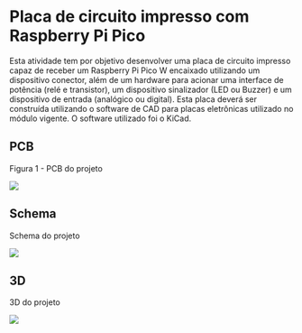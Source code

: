 # Placa de circuito impresso com Raspberry Pi Pico

Esta atividade tem por objetivo desenvolver uma placa de circuito impresso capaz de receber um Raspberry Pi Pico W encaixado utilizando um dispositivo conector, além de um hardware para acionar uma interface de potência (relé e transistor), um dispositivo sinalizador (LED ou Buzzer) e um dispositivo de entrada (analógico ou digital). Esta placa deverá ser construída utilizando o software de CAD para placas eletrônicas utilizado no módulo vigente. O software utilizado foi o KiCad.

## PCB

<p style={{textAlign: 'center'}}>Figura 1 - PCB do projeto</p>

<div style={{margin: 25}}>
    <div style={{textAlign: 'center'}}>
        <img src={require("images/pcb.png")} style={{width: 400}}/>
        <br/>
    </div>
</div>

<p style={{textAlign: 'center'}}></p>


## Schema

<p style={{textAlign: 'center'}}>Schema do projeto</p>

<div style={{margin: 25}}>
    <div style={{textAlign: 'center'}}>
        <img src={require("images/schema.png")} style={{width: 400}}/>
        <br/>
    </div>
</div>

<p style={{textAlign: 'center'}}></p>

## 3D

<p style={{textAlign: 'center'}}>3D do projeto</p>
<img src={require("3d.png")} style={{width: 400}}/>
<p style={{textAlign: 'center'}}></p>